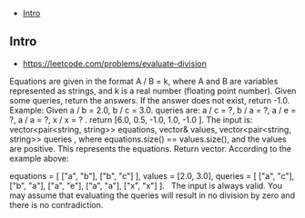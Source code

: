 - [Intro](#intro)

## Intro

- https://leetcode.com/problems/evaluate-division

Equations are given in the format A / B = k, where A and B are variables represented as strings, and k is a real number (floating point number). Given some queries, return the answers. If the answer does not exist, return -1.0.
Example:
Given  a / b = 2.0, b / c = 3.0.
queries are:  a / c = ?, b / a = ?, a / e = ?, a / a = ?, x / x = ? .
return  [6.0, 0.5, -1.0, 1.0, -1.0 ].
The input is:  vector<pair<string, string>> equations, vector<double>& values, vector<pair<string, string>> queries , where equations.size() == values.size(), and the values are positive. This represents the equations. Return  vector<double>.
According to the example above:

equations = [ ["a", "b"], ["b", "c"] ],
values = [2.0, 3.0],
queries = [ ["a", "c"], ["b", "a"], ["a", "e"], ["a", "a"], ["x", "x"] ]. 
 
The input is always valid. You may assume that evaluating the queries will result in no division by zero and there is no contradiction.
